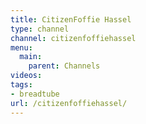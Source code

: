 ```yaml
---
title: CitizenFoffie Hassel
type: channel
channel: citizenfoffiehassel
menu:
  main:
    parent: Channels
videos:
tags:
- breadtube
url: /citizenfoffiehassel/
---
```

